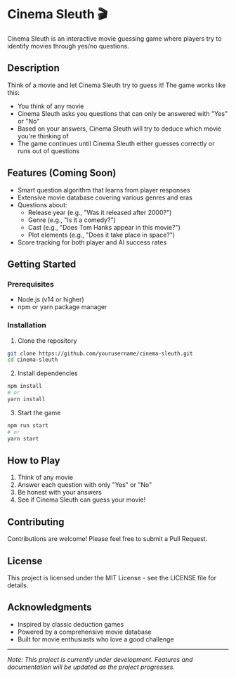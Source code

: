 # Cinema Sleuth 🎬

Cinema Sleuth is an interactive movie guessing game where players try to identify movies through yes/no questions.

## Description

Think of a movie and let Cinema Sleuth try to guess it! The game works like this:
- You think of any movie
- Cinema Sleuth asks you questions that can only be answered with "Yes" or "No"
- Based on your answers, Cinema Sleuth will try to deduce which movie you're thinking of
- The game continues until Cinema Sleuth either guesses correctly or runs out of questions

## Features (Coming Soon)
- Smart question algorithm that learns from player responses
- Extensive movie database covering various genres and eras
- Questions about:
  - Release year (e.g., "Was it released after 2000?")
  - Genre (e.g., "Is it a comedy?")
  - Cast (e.g., "Does Tom Hanks appear in this movie?")
  - Plot elements (e.g., "Does it take place in space?")
- Score tracking for both player and AI success rates

## Getting Started

### Prerequisites
- Node.js (v14 or higher)
- npm or yarn package manager

### Installation
1. Clone the repository
```bash
git clone https://github.com/yourusername/cinema-sleuth.git
cd cinema-sleuth
```

2. Install dependencies
```bash
npm install
# or
yarn install
```

3. Start the game
```bash
npm run start
# or
yarn start
```

## How to Play
1. Think of any movie
2. Answer each question with only "Yes" or "No"
3. Be honest with your answers
4. See if Cinema Sleuth can guess your movie!

## Contributing
Contributions are welcome! Please feel free to submit a Pull Request.

## License
This project is licensed under the MIT License - see the LICENSE file for details.

## Acknowledgments
- Inspired by classic deduction games
- Powered by a comprehensive movie database
- Built for movie enthusiasts who love a good challenge

---
*Note: This project is currently under development. Features and documentation will be updated as the project progresses.* 